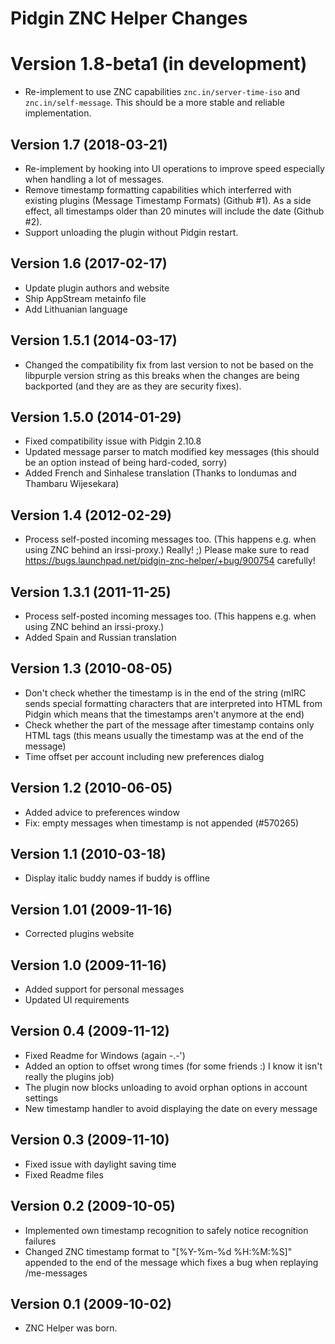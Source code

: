 # Pidgin ZNC Helper Changes

# Version 1.8-beta1 (in development)
- Re-implement to use ZNC capabilities `znc.in/server-time-iso` and
  `znc.in/self-message`. This should be a more stable and reliable
  implementation.

## Version 1.7 (2018-03-21)
- Re-implement by hooking into UI operations to improve speed especially when
  handling a lot of messages.
- Remove timestamp formatting capabilities which interferred with existing
  plugins (Message Timestamp Formats) (Github #1). As a side effect, all
  timestamps older than 20 minutes will include the date (Github #2).
- Support unloading the plugin without Pidgin restart.

## Version 1.6 (2017-02-17)
- Update plugin authors and website
- Ship AppStream metainfo file
- Add Lithuanian language

## Version 1.5.1 (2014-03-17)
- Changed the compatibility fix from last version to not be based on the
  libpurple version string as this breaks when the changes are being
  backported (and they are as they are security fixes).

## Version 1.5.0 (2014-01-29)
- Fixed compatibility issue with Pidgin 2.10.8
- Updated message parser to match modified key messages (this should be an
  option instead of being hard-coded, sorry)
- Added French and Sinhalese translation (Thanks to londumas and Thambaru
  Wijesekara)

## Version 1.4 (2012-02-29)
- Process self-posted incoming messages too. (This happens e.g. when using ZNC
  behind an irssi-proxy.) Really! ;) Please make sure to read
  https://bugs.launchpad.net/pidgin-znc-helper/+bug/900754 carefully!
	
## Version 1.3.1 (2011-11-25)
- Process self-posted incoming messages too. (This happens e.g. when using ZNC
  behind an irssi-proxy.)
- Added Spain and Russian translation

## Version 1.3 (2010-08-05)
- Don't check whether the timestamp is in the end of the string (mIRC sends
  special formatting characters that are interpreted into HTML from Pidgin
  which means that the timestamps aren't anymore at the end)
- Check whether the part of the message after timestamp contains only HTML tags
  (this means usually the timestamp was at the end of the message)
- Time offset per account including new preferences dialog

## Version 1.2 (2010-06-05)
- Added advice to preferences window
- Fix: empty messages when timestamp is not appended (#570265)

## Version 1.1 (2010-03-18)
- Display italic buddy names if buddy is offline

## Version 1.01 (2009-11-16)
- Corrected plugins website

## Version 1.0 (2009-11-16)
- Added support for personal messages
- Updated UI requirements

## Version 0.4 (2009-11-12)
- Fixed Readme for Windows (again -.-')
- Added an option to offset wrong times (for some friends :) I know it isn't
  really the plugins job)
- The plugin now blocks unloading to avoid orphan options in account settings
- New timestamp handler to avoid displaying the date on every message

## Version 0.3 (2009-11-10)
- Fixed issue with daylight saving time
- Fixed Readme files

## Version 0.2 (2009-10-05)
- Implemented own timestamp recognition to safely notice recognition failures
- Changed ZNC timestamp format to "[%Y-%m-%d %H:%M:%S]" appended to the end of
  the message which fixes a bug when replaying /me-messages

## Version 0.1 (2009-10-02)
- ZNC Helper was born.

